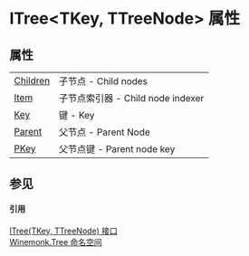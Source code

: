 # ITree&lt;TKey, TTreeNode&gt; 属性




## 属性
<table>
<tr>
<td><a href="P_Winemonk_Tree_ITree_2_Children.md">Children</a></td>
<td>子节点 - Child nodes</td></tr>
<tr>
<td><a href="P_Winemonk_Tree_ITree_2_Item.md">Item</a></td>
<td>子节点索引器 - Child node indexer</td></tr>
<tr>
<td><a href="P_Winemonk_Tree_ITree_2_Key.md">Key</a></td>
<td>键 - Key</td></tr>
<tr>
<td><a href="P_Winemonk_Tree_ITree_2_Parent.md">Parent</a></td>
<td>父节点 - Parent Node</td></tr>
<tr>
<td><a href="P_Winemonk_Tree_ITree_2_PKey.md">PKey</a></td>
<td>父节点键 - Parent node key</td></tr>
</table>

## 参见


#### 引用
<a href="T_Winemonk_Tree_ITree_2.md">ITree(TKey, TTreeNode) 接口</a>  
<a href="N_Winemonk_Tree.md">Winemonk.Tree 命名空间</a>  
